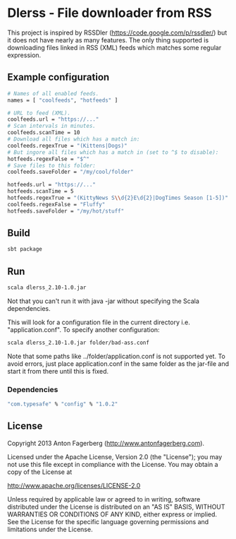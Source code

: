 # Dlerss - File downloader from RSS
This project is inspired by RSSDler (https://code.google.com/p/rssdler/) but it does not have nearly as many features.
The only thing supported is downloading files linked in RSS (XML) feeds which matches some regular expression.

## Example configuration
```bash
# Names of all enabled feeds.
names = [ "coolfeeds", "hotfeeds" ]

# URL to feed (XML).
coolfeeds.url = "https://..."
# Scan intervals in minutes.
coolfeeds.scanTime = 10
# Download all files which has a match in:
coolfeeds.regexTrue = "(Kittens|Dogs)"
# But ingore all files which has a match in (set to ^$ to disable):
hotfeeds.regexFalse = "$^"
# Save files to this folder:
coolfeeds.saveFolder = "/my/cool/folder"

hotfeeds.url = "https://..."
hotfeeds.scanTime = 5
hotfeeds.regexTrue = "(KittyNews S\\d{2}E\d{2}|DogTimes Season [1-5])"
coolfeeds.regexFalse = "Fluffy"
hotfeeds.saveFolder = "/my/hot/stuff"
```

## Build
```bash
sbt package
```

## Run
```bash
scala dlerss_2.10-1.0.jar
```

Not that you can't run it with java -jar without specifying the Scala dependencies.

This will look for a configuration file in the current directory i.e. "application.conf". To specify another configuration:
```bash
scala dlerss_2.10-1.0.jar folder/bad-ass.conf
```

Note that some paths like ../folder/application.conf is not supported yet. To avoid errors, just place application.conf in the same folder as the jar-file and start it from there until this is fixed.

### Dependencies
```bash
"com.typesafe" % "config" % "1.0.2"
```

## License
Copyright 2013 Anton Fagerberg (http://www.antonfagerberg.com).

Licensed under the Apache License, Version 2.0 (the "License"); you may not use this file except in compliance with the License. You may obtain a copy of the License at

http://www.apache.org/licenses/LICENSE-2.0

Unless required by applicable law or agreed to in writing, software distributed under the License is distributed on an "AS IS" BASIS, WITHOUT WARRANTIES OR CONDITIONS OF ANY KIND, either express or implied. See the License for the specific language governing permissions and limitations under the License.